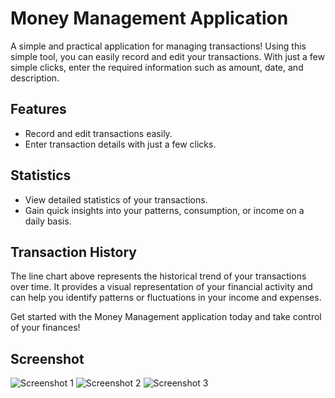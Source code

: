 # Money Management Application

A simple and practical application for managing transactions! Using this simple tool, you can easily record and edit your transactions. With just a few simple clicks, enter the required information such as amount, date, and description.

## Features

- Record and edit transactions easily.
- Enter transaction details with just a few clicks.

## Statistics

- View detailed statistics of your transactions.
- Gain quick insights into your patterns, consumption, or income on a daily basis.

## Transaction History

The line chart above represents the historical trend of your transactions over time. It provides a visual representation of your financial activity and can help you identify patterns or fluctuations in your income and expenses.

Get started with the Money Management application today and take control of your finances!


## Screenshot

![Screenshot 1](https://s8.uupload.ir/files/1_nr8v.png)
![Screenshot 2](https://s8.uupload.ir/files/2_1yil.png)
![Screenshot 3](https://s8.uupload.ir/files/3_j3hb.png)




